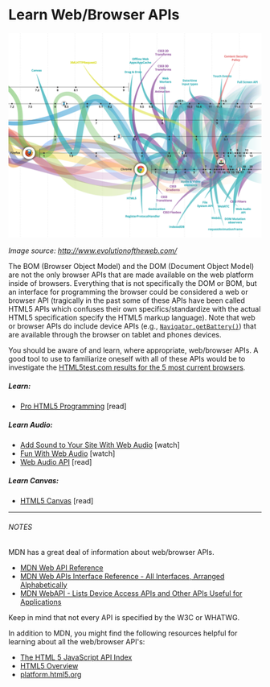 # Learn Web/Browser APIs

![](../images/web-api.png "http://www.evolutionoftheweb.com/")

<cite>Image source: <a href="http://www.evolutionoftheweb.com/">http://www.evolutionoftheweb.com/</a></cite>

The BOM (Browser Object Model) and the DOM (Document Object Model) are not the only browser APIs that are made available on the web platform inside of browsers. Everything that is not specifically the DOM or BOM, but an interface for programming the browser could be considered a web or browser API (tragically in the past some of these APIs have been called HTML5 APIs which confuses their own specifics/standardize with the actual HTML5 specification specify the HTML5 markup language). Note that web or browser APIs do include device APIs (e.g., [`Navigator.getBattery()`](https://developer.mozilla.org/en-US/docs/Web/API/Navigator/getBattery)) that are available through the browser on tablet and phones devices.

You should be aware of and learn, where appropriate, web/browser APIs. A good tool to use to familiarize oneself with all of these APIs would be to investigate the [HTML5test.com results for the 5 most current browsers](https://html5test.com/compare/browser/index.html).

##### Learn:

* [Pro HTML5 Programming](http://apress.jensimmons.com/v5/pro-html5-programming/ch0.html) [read]

##### Learn Audio:
* [Add Sound to Your Site With Web Audio](https://code.tutsplus.com/courses/add-sound-to-your-site-with-web-audio) [watch]
* [Fun With Web Audio](https://code.tutsplus.com/courses/fun-with-web-audio/) [watch]
* [Web Audio API](http://chimera.labs.oreilly.com/books/1234000001552/index.html) [read]

##### Learn Canvas:

* [HTML5 Canvas](http://chimera.labs.oreilly.com/books/1234000001654/index.html) [read]

***

###### NOTES

MDN has a great deal of information about web/browser APIs.

* [MDN Web API Reference](https://developer.mozilla.org/en-US/docs/Web/Reference/API)
* [MDN Web APIs Interface Reference - All Interfaces, Arranged Alphabetically](https://developer.mozilla.org/en-US/docs/Web/API)
* [MDN WebAPI - Lists Device Access APIs and Other APIs Useful for Applications](https://developer.mozilla.org/en-US/docs/WebAPI)

Keep in mind that not every API is specified by the W3C or WHATWG. 

In addition to MDN, you might find the following resources helpful for learning about all the web/browser API's:

* [The HTML 5 JavaScript API Index](http://html5index.org/)
* [HTML5 Overview](http://html5-overview.net/current)
* [platform.html5.org](https://platform.html5.org/)


